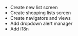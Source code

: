 - Create new list screen
- Create shopping lists screen
- Create navigators and views
- Add dropdown alert manager  
- Add i18n
